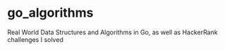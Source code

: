 # go_algorithms
Real World Data Structures and Algorithms in Go, as well as HackerRank challenges I solved
